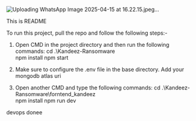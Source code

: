 ![Uploading WhatsApp Image 2025-04-15 at 16.22.15.jpeg…]()

This is README


To run this project, pull the repo and follow the following steps:-

1. Open CMD in the project directory and then run the following commands:
cd .\Kandeez-Ransomware\
npm install
npm start

2. Make sure to configure the .env file in the base directory. Add your mongodb atlas uri

3. Open another CMD and type the following commands:
cd .\Kandeez-Ransomware\forntend_kandeez\
npm install
npm run dev

devops donee
